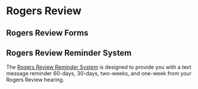 # Rogers Review

## Rogers Review Forms


## Rogers Review Reminder System

The <a href="https://interviews-dev.gbls.org/interview?i=docassemble.playground51%3ARogersReviewReminderSystem.yml#page1"> Rogers Review Reminder System</a> is designed to provide you with a text message reminder 60-days, 30-days, two-weeks, and one-week from your Rogers Review hearing.  
